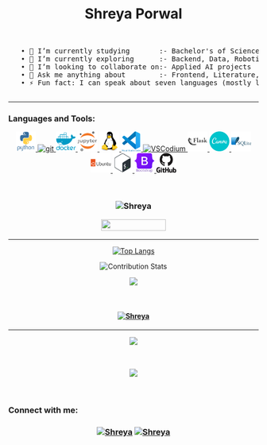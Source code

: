 <h1 align="center" color="cyan">Shreya Porwal</h1><br>


<p align="center">
  <pre color="teal">
   &bull; 🔭 I’m currently studying       :- Bachelor's of Science at Indian Institute of Technology, Madras
   &bull; 🌱 I’m currently exploring      :- Backend, Data, Robotics
   &bull; 👯 I’m looking to collaborate on:- Applied AI projects
   &bull; 💬 Ask me anything about        :- Frontend, Literature, Graphic Design
   &bull; ⚡ Fun fact: I can speak about seven languages (mostly local) 😎 
 </pre>

<hr/>

<h3 align="left">Languages and Tools:</h3>
<p align="center">
<a href="https://www.python.org/" target="_blank"> <img src="https://github.com/devicons/devicon/blob/master/icons/python/python-original-wordmark.svg" alt="Python" width="40" height="40"/> </a>
<!-- <a href="https://www.tensorflow.org/" target="_blank"> <img src="https://github.com/devicons/devicon/blob/master/icons/tensorflow/tensorflow-original.svg" alt="TensorFlow" width="40" height="40"/> </a> -->
<!-- <a href="https://www.cprogramming.com/" target="_blank"> <img src="https://raw.githubusercontent.com/devicons/devicon/master/icons/c/c-original.svg" alt="c" width="40" height="40"/> </a> <a href="https://www.w3schools.com/cpp/" target="_blank"> <img src="https://raw.githubusercontent.com/devicons/devicon/master/icons/cplusplus/cplusplus-original.svg" alt="cplusplus" width="40" height="40"/> </a> <a href="https://www.w3schools.com/css/" target="_blank"> -->
<a href="https://git-scm.com/" target="_blank"> <img src="https://www.vectorlogo.zone/logos/git-scm/git-scm-icon.svg" alt="git" width="40" height="40"/> </a> 
<a href="https://www.docker.com/" target="_blank"> <img src="https://github.com/devicons/devicon/blob/master/icons/docker/docker-plain-wordmark.svg" alt="Docker" width="40" height="40"/> </a>
<a href="https://jupyter.org/" target="_blank"> <img src="https://github.com/devicons/devicon/blob/master/icons/jupyter/jupyter-original-wordmark.svg" alt="Jupyter" width="40" height="40"/> </a>
<!-- <a href="https://www.arduino.cc/" target="_blank"> <img src="https://github.com/devicons/devicon/blob/master/icons/arduino/arduino-original-wordmark.svg" alt="Arduino" width="40" height="40"/> </a> -->
<a href="https://www.linux.org/" target="_blank"> <img src="https://github.com/devicons/devicon/blob/master/icons/linux/linux-original.svg" alt="Linux" width="40" height="40"/> </a>
<!-- <a href="https://www.mysql.com/" target="_blank"> <img src="https://github.com/devicons/devicon/blob/master/icons/mysql/mysql-original-wordmark.svg" alt="mysql" width="40" height="40"/> </a> -->
<!-- <a href="https://www.raspberrypi.org/" target="_blank"> <img src="https://github.com/devicons/devicon/blob/master/icons/raspberrypi/raspberrypi-original.svg" alt="Rpi" width="40" height="40"/> </a> -->
<a href="https://code.visualstudio.com/" target="_blank"> <img src="https://github.com/devicons/devicon/blob/master/icons/vscode/vscode-original-wordmark.svg" alt="VSCode" width="40" height="40"/> </a>
<a href="https://vscodium.com/" target="_blank"> <img src="" alt="VSCodium" width="40" height="40"/> </a>
<a href="https://flask.palletsprojects.com/" target="_blank"> <img src="https://github.com/devicons/devicon/blob/master/icons/flask/flask-original-wordmark.svg" alt="Flask" width="40" height="40"/> </a>
<a href="https://www.canva.com/" target="_blank"> <img src="https://github.com/devicons/devicon/blob/master/icons/canva/canva-original.svg" alt="Canva" width="40" height="40"/> </a>
<a href="https://www.sqlite.org/" target="_blank"> <img src="https://github.com/devicons/devicon/blob/master/icons/sqlite/sqlite-original-wordmark.svg" alt="SQLite" width="40" height="40"/> </a>
<a href="https://ubuntu.com/" target="_blank"> <img src="https://github.com/devicons/devicon/blob/master/icons/ubuntu/ubuntu-original-wordmark.svg" alt="Ubuntu" width="40" height="40"/> </a>
<a href="https://www.gnu.org/software/bash/" target="_blank"> <img src="https://github.com/devicons/devicon/blob/master/icons/bash/bash-original.svg" alt="Bash" width="40" height="40"/> </a>
<a href="https://getbootstrap.com/" target="_blank"> <img src="https://github.com/devicons/devicon/blob/master/icons/bootstrap/bootstrap-original-wordmark.svg" alt="Bootstrap" width="40" height="40"/> </a>
<a href="https:/github.com/" target="_blank"> <img src="https://github.com/devicons/devicon/blob/master/icons/github/github-original-wordmark.svg" alt="Github" width="40" height="40"/> </a>
</p><br>


<h3 align="center"> <img src="https://komarev.com/ghpvc/?username=Gautam-flash&label=Profile%20views&color=008080&style=plastic" height=24 width=130 alt="Shreya" /> </h3>

<p align="center"><a href="https://akshaygautam.me"><img src="https://img.shields.io/website?url=https://akshaygautam.me&logo=github&style=plastic" height=23 width=130/></a></p><hr>


<div align="center">


[![Top Langs](https://github-readme-stats.vercel.app/api/top-langs/?username=porwalshreyaa)](https://github.com/porwalshreyaa/github-readme-stats) <br>



![Contribution Stats](https://github-readme-stats.vercel.app/api?username=porwalshreyaa&show_icons=true&locale=en&theme=cobalt) <br>



</div>

<p align="center"><img src="https://github-readme-streak-stats.herokuapp.com/?user=porwalshreyaa&theme=holi"/></p><br>
<h4 align="center"> <a href="https://github.com/ryo-ma/github-profile-trophy"><img src="https://github-profile-trophy.vercel.app/?username=porwalshreyaa&theme=dark&row=2&column=4" alt="Shreya" /></a></h4><hr>
<p align="center"><img src="https://stats.quine.sh/shreyaporwal/topics-over-time?theme=dark)](https://quine.sh?utm_source=widgets&utm_campaign=shreyaporwal" /></p><br>


<p align="center"><img src="https://github-readme-stats.vercel.app/api?username=porwalshreyaa&repo=github-readme-stats&cache_seconds=86400&theme=holi" /></p><br>




<h3 align="left">Connect with me:</h3>
<h3 align="center">
<a href="https://twitter.com/IamShreyaPorwal" target="blank"><img align="center" src="https://raw.githubusercontent.com/rahuldkjain/github-profile-readme-generator/master/src/images/icons/Social/twitter.svg" alt="Shreya" height="30" width="40" /></a>
<a href="https://www.linkedin.com/in/porwalshreya" target="blank"><img align="center" src="https://raw.githubusercontent.com/rahuldkjain/github-profile-readme-generator/master/src/images/icons/Social/linked-in-alt.svg" alt="Shreya" height="30" width="40" /></a>
</h3>


 
 <br>

